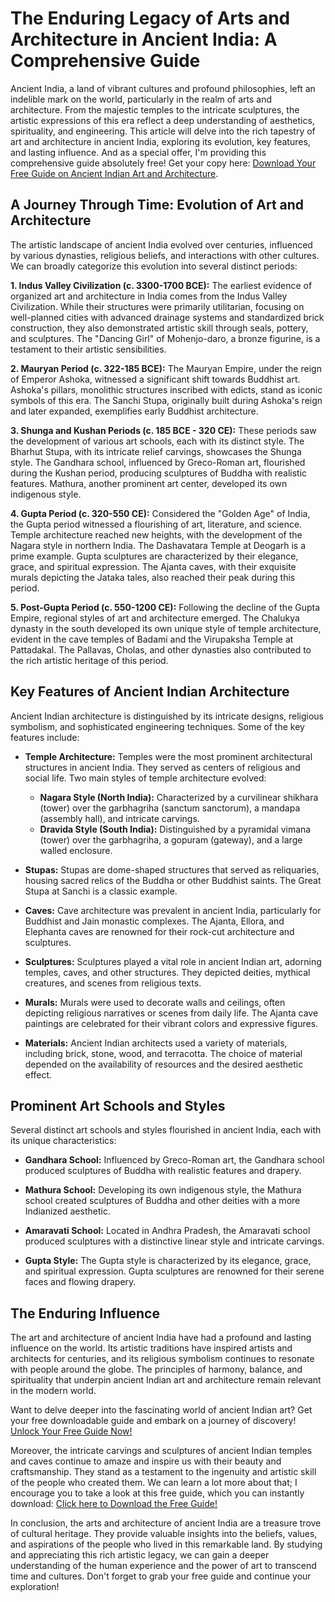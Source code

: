 # The Enduring Legacy of Arts and Architecture in Ancient India: A Comprehensive Guide

Ancient India, a land of vibrant cultures and profound philosophies, left an indelible mark on the world, particularly in the realm of arts and architecture. From the majestic temples to the intricate sculptures, the artistic expressions of this era reflect a deep understanding of aesthetics, spirituality, and engineering. This article will delve into the rich tapestry of art and architecture in ancient India, exploring its evolution, key features, and lasting influence. And as a special offer, I'm providing this comprehensive guide absolutely free! Get your copy here: [Download Your Free Guide on Ancient Indian Art and Architecture](https://udemywork.com/arts-architecture-in-ancient-india).

## A Journey Through Time: Evolution of Art and Architecture

The artistic landscape of ancient India evolved over centuries, influenced by various dynasties, religious beliefs, and interactions with other cultures. We can broadly categorize this evolution into several distinct periods:

**1. Indus Valley Civilization (c. 3300-1700 BCE):**  The earliest evidence of organized art and architecture in India comes from the Indus Valley Civilization. While their structures were primarily utilitarian, focusing on well-planned cities with advanced drainage systems and standardized brick construction, they also demonstrated artistic skill through seals, pottery, and sculptures. The "Dancing Girl" of Mohenjo-daro, a bronze figurine, is a testament to their artistic sensibilities.

**2. Mauryan Period (c. 322-185 BCE):** The Mauryan Empire, under the reign of Emperor Ashoka, witnessed a significant shift towards Buddhist art. Ashoka's pillars, monolithic structures inscribed with edicts, stand as iconic symbols of this era. The Sanchi Stupa, originally built during Ashoka's reign and later expanded, exemplifies early Buddhist architecture.

**3. Shunga and Kushan Periods (c. 185 BCE - 320 CE):** These periods saw the development of various art schools, each with its distinct style. The Bharhut Stupa, with its intricate relief carvings, showcases the Shunga style. The Gandhara school, influenced by Greco-Roman art, flourished during the Kushan period, producing sculptures of Buddha with realistic features. Mathura, another prominent art center, developed its own indigenous style.

**4. Gupta Period (c. 320-550 CE):**  Considered the "Golden Age" of India, the Gupta period witnessed a flourishing of art, literature, and science.  Temple architecture reached new heights, with the development of the Nagara style in northern India. The Dashavatara Temple at Deogarh is a prime example. Gupta sculptures are characterized by their elegance, grace, and spiritual expression. The Ajanta caves, with their exquisite murals depicting the Jataka tales, also reached their peak during this period.

**5. Post-Gupta Period (c. 550-1200 CE):**  Following the decline of the Gupta Empire, regional styles of art and architecture emerged. The Chalukya dynasty in the south developed its own unique style of temple architecture, evident in the cave temples of Badami and the Virupaksha Temple at Pattadakal.  The Pallavas, Cholas, and other dynasties also contributed to the rich artistic heritage of this period.

## Key Features of Ancient Indian Architecture

Ancient Indian architecture is distinguished by its intricate designs, religious symbolism, and sophisticated engineering techniques. Some of the key features include:

*   **Temple Architecture:** Temples were the most prominent architectural structures in ancient India. They served as centers of religious and social life. Two main styles of temple architecture evolved:
    *   **Nagara Style (North India):** Characterized by a curvilinear shikhara (tower) over the garbhagriha (sanctum sanctorum), a mandapa (assembly hall), and intricate carvings.
    *   **Dravida Style (South India):** Distinguished by a pyramidal vimana (tower) over the garbhagriha, a gopuram (gateway), and a large walled enclosure.

*   **Stupas:** Stupas are dome-shaped structures that served as reliquaries, housing sacred relics of the Buddha or other Buddhist saints. The Great Stupa at Sanchi is a classic example.

*   **Caves:** Cave architecture was prevalent in ancient India, particularly for Buddhist and Jain monastic complexes. The Ajanta, Ellora, and Elephanta caves are renowned for their rock-cut architecture and sculptures.

*   **Sculptures:** Sculptures played a vital role in ancient Indian art, adorning temples, caves, and other structures. They depicted deities, mythical creatures, and scenes from religious texts.

*   **Murals:** Murals were used to decorate walls and ceilings, often depicting religious narratives or scenes from daily life. The Ajanta cave paintings are celebrated for their vibrant colors and expressive figures.

*   **Materials:**  Ancient Indian architects used a variety of materials, including brick, stone, wood, and terracotta. The choice of material depended on the availability of resources and the desired aesthetic effect.

## Prominent Art Schools and Styles

Several distinct art schools and styles flourished in ancient India, each with its unique characteristics:

*   **Gandhara School:** Influenced by Greco-Roman art, the Gandhara school produced sculptures of Buddha with realistic features and drapery.

*   **Mathura School:** Developing its own indigenous style, the Mathura school created sculptures of Buddha and other deities with a more Indianized aesthetic.

*   **Amaravati School:**  Located in Andhra Pradesh, the Amaravati school produced sculptures with a distinctive linear style and intricate carvings.

*   **Gupta Style:**  The Gupta style is characterized by its elegance, grace, and spiritual expression. Gupta sculptures are renowned for their serene faces and flowing drapery.

## The Enduring Influence

The art and architecture of ancient India have had a profound and lasting influence on the world. Its artistic traditions have inspired artists and architects for centuries, and its religious symbolism continues to resonate with people around the globe. The principles of harmony, balance, and spirituality that underpin ancient Indian art and architecture remain relevant in the modern world.

Want to delve deeper into the fascinating world of ancient Indian art? Get your free downloadable guide and embark on a journey of discovery! [Unlock Your Free Guide Now!](https://udemywork.com/arts-architecture-in-ancient-india)

Moreover, the intricate carvings and sculptures of ancient Indian temples and caves continue to amaze and inspire us with their beauty and craftsmanship. They stand as a testament to the ingenuity and artistic skill of the people who created them. We can learn a lot more about that; I encourage you to take a look at this free guide, which you can instantly download: [Click here to Download the Free Guide!](https://udemywork.com/arts-architecture-in-ancient-india)

In conclusion, the arts and architecture of ancient India are a treasure trove of cultural heritage. They provide valuable insights into the beliefs, values, and aspirations of the people who lived in this remarkable land. By studying and appreciating this rich artistic legacy, we can gain a deeper understanding of the human experience and the power of art to transcend time and cultures. Don't forget to grab your free guide and continue your exploration!
